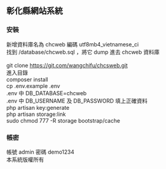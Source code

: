 ## 彰化縣網站系統
### 安裝
新增資料庫名為 chcweb 編碼 utf8mb4_vietnamese_ci<br>
找到 /database/chcweb.sql ，將它 dump 進去 chcweb 資料庫<br>
<br>
git clone https://git.com/wangchifu/chcsweb.git<br>
進入目錄<br>
composer install<br>
cp .env.example .env<br>
.env 中 DB_DATABASE=chcweb<br>
.env 中 DB_USERNAME 及 DB_PASSWORD 填上正確資料<br>
php artisan key:generate<br>
php artisan storage:link<br>
sudo chmod 777 -R storage bootstrap/cache<br>
### 帳密
帳號 admin 密碼 demo1234<br>
本系統版權所有
